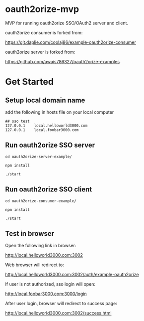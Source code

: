 # oauth2orize-mvp

MVP for running oauth2orize SSO/OAuth2 server and client.

oauth2orize consumer is forked from:

https://git.daplie.com/coolaj86/example-oauth2orize-consumer

oauth2orize server is forked from:

https://github.com/awais786327/oauth2orize-examples


# Get Started

## Setup local domain name

add the following in hosts file on your local computer

```
## sso test
127.0.0.1    local.helloworld3000.com
127.0.0.1    local.foobar3000.com
```

## Run oauth2orize SSO server

```
cd oauth2orize-server-example/

npm install

./start
```

## Run oauth2orize SSO client
```
cd oauth2orize-consumer-example/

npm install

./start
```

## Test in browser 

Open the following link in browser:

http://local.helloworld3000.com:3002

Web browser will redirect to:

http://local.helloworld3000.com:3002/auth/example-oauth2orize

If user is not authorized, sso login will open:

http://local.foobar3000.com:3000/login

After user login, browser will redirect to success page:

http://local.helloworld3000.com:3002/success.html
